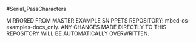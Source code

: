 #Serial_PassCharacters

MIRRORED FROM MASTER EXAMPLE SNIPPETS REPOSITORY: mbed-os-examples-docs_only.
ANY CHANGES MADE DIRECTLY TO THIS REPOSITORY WILL BE AUTOMATICALLY OVERWRITTEN.
